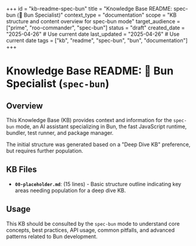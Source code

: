 +++
id = "kb-readme-spec-bun"
title = "Knowledge Base README: spec-bun (🐇 Bun Specialist)"
context_type = "documentation"
scope = "KB structure and content overview for spec-bun mode"
target_audience = ["prime", "roo-commander", "spec-bun"]
status = "draft"
created_date = "2025-04-26" # Use current date
last_updated = "2025-04-26" # Use current date
tags = ["kb", "readme", "spec-bun", "bun", "documentation"]
+++

# Knowledge Base README: 🐇 Bun Specialist (`spec-bun`)

## Overview

This Knowledge Base (KB) provides context and information for the `spec-bun` mode, an AI assistant specializing in Bun, the fast JavaScript runtime, bundler, test runner, and package manager.

The initial structure was generated based on a "Deep Dive KB" preference, but requires further population.

## KB Files

*   **`00-placeholder.md`**: (15 lines) - Basic structure outline indicating key areas needing population for a deep dive KB.

## Usage

This KB should be consulted by the `spec-bun` mode to understand core concepts, best practices, API usage, common pitfalls, and advanced patterns related to Bun development.